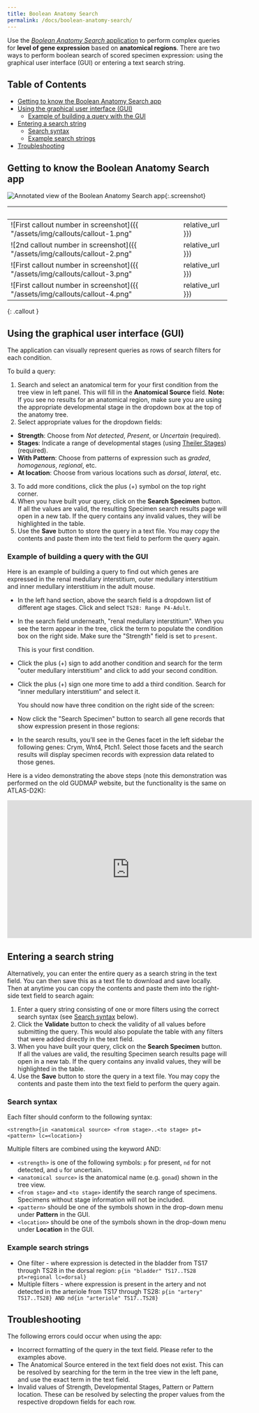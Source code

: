 ```yaml
---
title: Boolean Anatomy Search
permalink: /docs/boolean-anatomy-search/
---
```


Use the [*Boolean Anatomy Search* application](https://www.atlas-d2k.org/deriva-webapps/boolean-search/) to perform complex queries for **level of gene expression** based on **anatomical regions**. There are two ways to perform boolean search of scored specimen expression: using the graphical user interface (GUI) or entering a text search string.

## Table of Contents

- [Getting to know the Boolean Anatomy Search app](#getting-to-know-the-boolean-anatomy-search-app)
- [Using the graphical user interface (GUI)](#using-the-graphical-user-interface-gui)
  - [Example of building a query with the GUI](#example-of-building-a-query-with-the-gui)
- [Entering a search string](#entering-a-search-string)
  - [Search syntax](#search-syntax)
  - [Example search strings](#example-search-strings)
- [Troubleshooting](#troubleshooting)

## Getting to know the Boolean Anatomy Search app

![Annotated view of the Boolean Anatomy Search app](boolean-anatomy-search-page.png){:.screenshot}

| &nbsp;   |  &nbsp;      |
|---------- |-------------------|
| ![First callout number in screenshot]({{ "/assets/img/callouts/callout-1.png" | relative_url }}) | Tree view of anatomy terms that conform to the  [GUDMAP Ontology](https://www.atlas-d2k.org/resources/ontology/). The dropdown button allows you to specify a [Theiler Age Stage](https://www.atlas-d2k.org/resources/theiler-stages/) for the tree. The default is  *TS23 (15dpc)*. |
| ![2nd callout number in screenshot]({{ "/assets/img/callouts/callout-2.png" | relative_url }}) | Text field that displays the query as a search string. |
| ![First callout number in screenshot]({{ "/assets/img/callouts/callout-3.png" | relative_url }}) | Fields to add additional conditions to the query. |
| ![First callout number in screenshot]({{ "/assets/img/callouts/callout-4.png" | relative_url }}) | The **Search Specimen** button opens a search results page of all GUDMAP [Specimen data](https://www.atlas-d2k.org/chaise/recordset/#2/Gene_Expression:Specimen) that conforms to the query.|
{: .callout }

## Using the graphical user interface (GUI)

The application can visually represent queries as rows of search filters for each condition.

To build a query:
1. Search and select an anatomical term for your first condition from the tree view in left panel. This will fill in the **Anatomical Source** field. **Note:** If you see no results for an anatomical region, make sure you are using the appropriate developmental stage in the dropdown box at the top of the anatomy tree.
2. Select appropriate values for the dropdown fields:
  - **Strength**: Choose from *Not detected*, *Present*, or *Uncertain* (required).
  - **Stages**: Indicate a range of developmental stages (using [Theiler Stages](https://www.atlas-d2k.org/resources/theiler-stages/)) (required).
  - **With Pattern**: Choose from patterns of expression such as *graded*, *homogenous*, *regional*, etc.
  - **At location**: Choose from various locations such as *dorsal*, *lateral*, etc.
3. To add more conditions, click the plus (+) symbol on the top right corner.
4. When you have built your query, click on the **Search Specimen** button. If all the values are valid, the resulting Specimen search results page will open in a new tab. If the query contains any invalid values, they will be highlighted in the table.
4. Use the **Save** button to store the query in a text file. You may copy the contents and paste them into the text field to perform the query again.

### Example of building a query with the GUI

Here is an example of building a query to find out which genes are expressed in the renal medullary interstitium, outer medullary interstitium and inner medullary interstitium in the adult mouse.

* In the left hand section, above the search field is a dropdown list of different age stages. Click and select `TS28: Range P4-Adult`.

* In the search field underneath, "renal medullary interstitium". When you see the term appear in the tree, click the term to populate the condition box on the right side. Make sure the "Strength" field is set to `present`.

  This is your first condition.

* Click the plus (+) sign to add another condition and search for the term "outer medullary interstitium" and click to add your second condition.

* Click the plus (+) sign one more time to add a third condition. Search for “inner medullary interstitium” and select it.

  You should now have three condition on the right side of the screen:

* Now click the "Search Specimen" button to search all gene records that show expression present in those regions:

* In the search results, you’ll see in the Genes facet in the left sidebar the following genes: Crym, Wnt4, Ptch1. Select those facets and the search results will display specimen records with expression data related to those genes.

Here is a video demonstrating the above steps (note this demonstration was performed on the old GUDMAP website, but the functionality is the same on ATLAS-D2K):

<iframe width="560" height="315" src="https://www.youtube.com/embed/FCYddOXGhGk" frameborder="0" allow="accelerometer; autoplay; clipboard-write; encrypted-media; gyroscope; picture-in-picture" allowfullscreen></iframe>

## Entering a search string

Alternatively, you can enter the entire query as a search string in the text field. You can then save this as a text file to download and save locally. Then at anytime you can copy the contents and paste them into the right-side text field to search again:

1. Enter a query string consisting of one or more filters using the correct search syntax (see [Search syntax](#search-syntax) below).
2. Click the **Validate** button to check the validity of all values before submitting the query. This would also populate the table with any filters that were added directly in the text field.
3. When you have built your query, click on the **Search Specimen** button. If all the values are valid, the resulting Specimen search results page will open in a new tab. If the query contains any invalid values, they will be highlighted in the table.
4. Use the **Save** button to store the query in a text file. You may copy the contents and paste them into the text field to perform the query again.

### Search syntax

Each filter should conform to the following syntax:
```
<strength>{in <anatomical source> <from stage>..<to stage> pt=<pattern> lc=<location>}
```
Multiple filters are combined using the keyword AND:

- `<strength>` is one of the following symbols: `p` for present, `nd` for not detected, and `u` for uncertain.
- `<anatomical source>` is the anatomical name (e.g. `gonad`) shown in the tree view.
- `<from stage>` and `<to stage>` identify the search range of specimens. Specimens without stage information will not be included.
- `<pattern>` should be one of the symbols shown in the drop-down menu under **Pattern** in the GUI.
- `<location>` should be one of the symbols shown in the drop-down menu under **Location** in the GUI.

### Example search strings

- One filter - where expression is detected in the bladder from TS17 through TS28 in the dorsal region: `p{in "bladder" TS17..TS28 pt=regional lc=dorsal}`
- Multiple filters - where expression is present in the artery and not detected in the arteriole from TS17 through TS28: `p{in "artery" TS17..TS28} AND nd{in "arteriole" TS17..TS28}`

## Troubleshooting

The following errors could occur when using the app:

- Incorrect formatting of the query in the text field. Please refer to the examples above.
- The Anatomical Source entered in the text field does not exist. This can be resolved by searching for the term in the tree view in the left pane, and use the exact term in the text field.
- Invalid values of Strength, Developmental Stages, Pattern or Pattern location. These can be resolved by selecting the proper values from the respective dropdown fields for each row.
